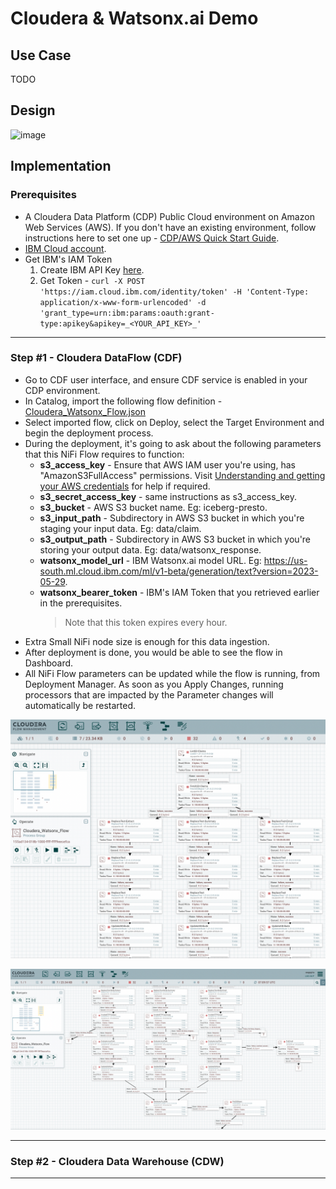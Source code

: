# Cloudera & Watsonx.ai Demo

## Use Case
TODO
## Design
![image](https://github.com/agupta-git/cloudera_watsonx/assets/2523891/55df9922-0675-424b-9494-d5afcd7392ae)

## Implementation
### Prerequisites
- A Cloudera Data Platform (CDP) Public Cloud environment on Amazon Web Services (AWS). If you don't have an existing environment, follow instructions here to set one up - [CDP/AWS Quick Start Guide](https://docs.cloudera.com/cdp-public-cloud/cloud/aws-quickstart/topics/mc-aws-quickstart.html).
- [IBM Cloud account](https://www.ibm.com/cloud).
- Get IBM's IAM Token
  1. Create IBM API Key [here](https://cloud.ibm.com/iam/apikeys).
  2. Get Token - ```curl -X POST 'https://iam.cloud.ibm.com/identity/token' -H 'Content-Type: application/x-www-form-urlencoded' -d 'grant_type=urn:ibm:params:oauth:grant-type:apikey&apikey=_<YOUR_API_KEY>_'```
---
### Step #1 - Cloudera DataFlow (CDF)
- Go to CDF user interface, and ensure CDF service is enabled in your CDP environment.
- In Catalog, import the following flow definition - [Cloudera_Watsonx_Flow.json](/Cloudera_Watsonx_Flow.json)
- Select imported flow, click on Deploy, select the Target Environment and begin the deployment process.
- During the deployment, it's going to ask about the following parameters that this NiFi Flow requires to function:
  - **s3_access_key** - Ensure that AWS IAM user you're using, has "AmazonS3FullAccess" permissions. Visit [Understanding and getting your AWS credentials](https://docs.aws.amazon.com/general/latest/gr/aws-sec-cred-types.html) for help if required.
  - **s3_secret_access_key** - same instructions as s3_access_key.
  - **s3_bucket** - AWS S3 bucket name. Eg: iceberg-presto.
  - **s3_input_path** - Subdirectory in AWS S3 bucket in which you're staging your input data. Eg: data/claim.
  - **s3_output_path** - Subdirectory in AWS S3 bucket in which you're storing your output data. Eg: data/watsonx_response.
  - **watsonx_model_url** - IBM Watsonx.ai model URL. Eg: https://us-south.ml.cloud.ibm.com/ml/v1-beta/generation/text?version=2023-05-29.
  - **watsonx_bearer_token** - IBM's IAM Token that you retrieved earlier in the prerequisites.
    > Note that this token expires every hour.
- Extra Small NiFi node size is enough for this data ingestion.
- After deployment is done, you would be able to see the flow in Dashboard.
- All NiFi Flow parameters can be updated while the flow is running, from Deployment Manager. As soon as you Apply Changes, running processors that are impacted by the Parameter changes will automatically be restarted.

![image](/assets/NiFi_1.png)

![image](/assets/NiFi_2.png)

---
### Step #2 - Cloudera Data Warehouse (CDW)

---
